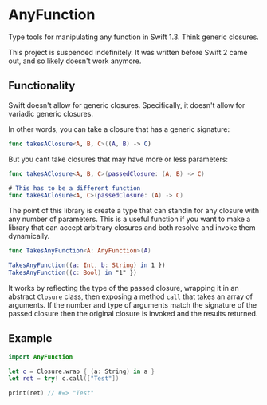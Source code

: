# AnyFunction 

Type tools for manipulating any function in Swift 1.3. Think generic closures. 

This project is suspended indefinitely. It was written before Swift 2 came out, and so likely doesn't work anymore. 

## Functionality
Swift doesn't allow for generic closures. Specifically, it doesn't allow for variadic generic closures. 

In other words, you can take a closure that has a generic signature: 
```swift
func takesAClosure<A, B, C>((A, B) -> C) 
```

But you cant take closures that may have more or less parameters: 
```swift
func takesAClosure<A, B, C>(passedClosure: (A, B) -> C) 

# This has to be a different function
func takesAClosure<A, C>(passedClosure: (A) -> C) 
```

The point of this library is create a type that can standin for any closure with any number of parameters. This is a useful function if you want to make a library that can accept arbitrary closures and both resolve and invoke them dynamically. 

```swift
func TakesAnyFunction<A: AnyFunction>(A)

TakesAnyFunction((a: Int, b: String) in 1 })
TakesAnyFunction((c: Bool) in "1" })
```

It works by reflecting the type of the passed closure, wrapping it in an abstract `Closure` class, then exposing a method `call` that takes an array of arguments. If the number and type of arguments match the signature of the passed closure then the original closure is invoked and the results returned. 

## Example

```swift
import AnyFunction

let c = Closure.wrap { (a: String) in a }
let ret = try! c.call(["Test"])

print(ret) // #=> "Test"
```

